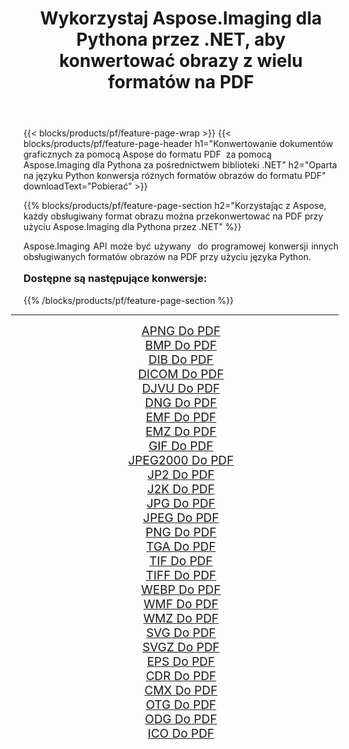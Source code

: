 ﻿---
title: Wykorzystaj Aspose.Imaging dla Pythona przez .NET, aby konwertować obrazy z wielu formatów na PDF 
weight: 3920
url: /pl/python-net/conversion/to/pdf/ 
lang: pl
langdirlevel: 2
locales: zh-hans,ja,it,ru,de,es,fr,nl,id,lt,pl,pt,vi,tr,ko,zh-hant,ar,hi,th,sv,cs,uk,he
description: Możesz użyć Aspose.Imaging dla Pythona za pośrednictwem biblioteki .NET, aby przekonwertować z różnych formatów na PDF
---

{{< blocks/products/pf/feature-page-wrap >}}
{{< blocks/products/pf/feature-page-header h1="Konwertowanie dokumentów graficznych za pomocą Aspose do formatu PDF  za pomocą Aspose.Imaging dla Pythona za pośrednictwem biblioteki .NET" h2="Oparta na języku Python konwersja różnych formatów obrazów do formatu PDF" downloadText="Pobierać" >}}


{{% blocks/products/pf/feature-page-section  h2="Korzystając z Aspose, każdy obsługiwany format obrazu można przekonwertować na PDF przy użyciu Aspose.Imaging dla Pythona przez .NET" %}}
<p align=justify>Aspose.Imaging API może być używany  do programowej konwersji innych obsługiwanych formatów obrazów na PDF przy użyciu języka Python.</p>
<h3 style="margin-top:16px;">
Dostępne są następujące konwersje:
</h3>
{{% /blocks/products/pf/feature-page-section %}}
<div class="container-fluid productfamilypage bg-gray">
    <div class="convertypes bg-gray agp-content section">
        <div class="container">
		<hr style="margin-left:-20px;"/>
		<div class="row other-converters" style="gap: 10px;font-size: 19px;text-align:center;">
		    <div class='col-md-3 other-converter remove-lp remove-rp'><a href="/imaging/pl/python-net/conversion/apng-to-pdf/" style="padding:15px;">APNG Do PDF</a></div>
<div class='col-md-3 other-converter remove-lp remove-rp'><a href="/imaging/pl/python-net/conversion/bmp-to-pdf/" style="padding:15px;">BMP Do PDF</a></div>
<div class='col-md-3 other-converter remove-lp remove-rp'><a href="/imaging/pl/python-net/conversion/dib-to-pdf/" style="padding:15px;">DIB Do PDF</a></div>
<div class='col-md-3 other-converter remove-lp remove-rp'><a href="/imaging/pl/python-net/conversion/dicom-to-pdf/" style="padding:15px;">DICOM Do PDF</a></div>
<div class='col-md-3 other-converter remove-lp remove-rp'><a href="/imaging/pl/python-net/conversion/djvu-to-pdf/" style="padding:15px;">DJVU Do PDF</a></div>
<div class='col-md-3 other-converter remove-lp remove-rp'><a href="/imaging/pl/python-net/conversion/dng-to-pdf/" style="padding:15px;">DNG Do PDF</a></div>
<div class='col-md-3 other-converter remove-lp remove-rp'><a href="/imaging/pl/python-net/conversion/emf-to-pdf/" style="padding:15px;">EMF Do PDF</a></div>
<div class='col-md-3 other-converter remove-lp remove-rp'><a href="/imaging/pl/python-net/conversion/emz-to-pdf/" style="padding:15px;">EMZ Do PDF</a></div>
<div class='col-md-3 other-converter remove-lp remove-rp'><a href="/imaging/pl/python-net/conversion/gif-to-pdf/" style="padding:15px;">GIF Do PDF</a></div>
<div class='col-md-3 other-converter remove-lp remove-rp'><a href="/imaging/pl/python-net/conversion/jpeg2000-to-pdf/" style="padding:15px;">JPEG2000 Do PDF</a></div>
<div class='col-md-3 other-converter remove-lp remove-rp'><a href="/imaging/pl/python-net/conversion/jp2-to-pdf/" style="padding:15px;">JP2 Do PDF</a></div>
<div class='col-md-3 other-converter remove-lp remove-rp'><a href="/imaging/pl/python-net/conversion/j2k-to-pdf/" style="padding:15px;">J2K Do PDF</a></div>
<div class='col-md-3 other-converter remove-lp remove-rp'><a href="/imaging/pl/python-net/conversion/jpg-to-pdf/" style="padding:15px;">JPG Do PDF</a></div>
<div class='col-md-3 other-converter remove-lp remove-rp'><a href="/imaging/pl/python-net/conversion/jpeg-to-pdf/" style="padding:15px;">JPEG Do PDF</a></div>
<div class='col-md-3 other-converter remove-lp remove-rp'><a href="/imaging/pl/python-net/conversion/png-to-pdf/" style="padding:15px;">PNG Do PDF</a></div>
<div class='col-md-3 other-converter remove-lp remove-rp'><a href="/imaging/pl/python-net/conversion/tga-to-pdf/" style="padding:15px;">TGA Do PDF</a></div>
<div class='col-md-3 other-converter remove-lp remove-rp'><a href="/imaging/pl/python-net/conversion/tif-to-pdf/" style="padding:15px;">TIF Do PDF</a></div>
<div class='col-md-3 other-converter remove-lp remove-rp'><a href="/imaging/pl/python-net/conversion/tiff-to-pdf/" style="padding:15px;">TIFF Do PDF</a></div>
<div class='col-md-3 other-converter remove-lp remove-rp'><a href="/imaging/pl/python-net/conversion/webp-to-pdf/" style="padding:15px;">WEBP Do PDF</a></div>
<div class='col-md-3 other-converter remove-lp remove-rp'><a href="/imaging/pl/python-net/conversion/wmf-to-pdf/" style="padding:15px;">WMF Do PDF</a></div>
<div class='col-md-3 other-converter remove-lp remove-rp'><a href="/imaging/pl/python-net/conversion/wmz-to-pdf/" style="padding:15px;">WMZ Do PDF</a></div>
<div class='col-md-3 other-converter remove-lp remove-rp'><a href="/imaging/pl/python-net/conversion/svg-to-pdf/" style="padding:15px;">SVG Do PDF</a></div>
<div class='col-md-3 other-converter remove-lp remove-rp'><a href="/imaging/pl/python-net/conversion/svgz-to-pdf/" style="padding:15px;">SVGZ Do PDF</a></div>
<div class='col-md-3 other-converter remove-lp remove-rp'><a href="/imaging/pl/python-net/conversion/eps-to-pdf/" style="padding:15px;">EPS Do PDF</a></div>
<div class='col-md-3 other-converter remove-lp remove-rp'><a href="/imaging/pl/python-net/conversion/cdr-to-pdf/" style="padding:15px;">CDR Do PDF</a></div>
<div class='col-md-3 other-converter remove-lp remove-rp'><a href="/imaging/pl/python-net/conversion/cmx-to-pdf/" style="padding:15px;">CMX Do PDF</a></div>
<div class='col-md-3 other-converter remove-lp remove-rp'><a href="/imaging/pl/python-net/conversion/otg-to-pdf/" style="padding:15px;">OTG Do PDF</a></div>
<div class='col-md-3 other-converter remove-lp remove-rp'><a href="/imaging/pl/python-net/conversion/odg-to-pdf/" style="padding:15px;">ODG Do PDF</a></div>
<div class='col-md-3 other-converter remove-lp remove-rp'><a href="/imaging/pl/python-net/conversion/ico-to-pdf/" style="padding:15px;">ICO Do PDF</a></div>
                </div>
        </div>
    </div>
</div>
<br/>

